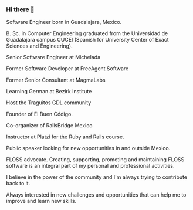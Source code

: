 ### Hi there 👋


Software Engineer born in Guadalajara, Mexico.

B. Sc. in Computer Engineering graduated from the Universidad de Guadalajara campus CUCEI (Spanish for University Center of Exact Sciences and Engineering).

Senior Software Engineer at Michelada

Former Software Developer at FreeAgent Software

Former Senior Consultant at MagmaLabs

Learning German at Bezirk Institute

Host the Traguitos GDL community

Founder of El Buen Código.

Co-organizer of RailsBridge Mexico

Instructor at Platzi for the Ruby and Rails course.

Public speaker looking for new opportunities in and outside Mexico.

FLOSS advocate. Creating, supporting, promoting and maintaining FLOSS software is an integral part of my personal and professional activities.

I believe in the power of the community and I'm always trying to contribute back to it.

Always interested in new challenges and opportunities that can help me to improve and learn new skills. 

<!--
**FerPerales/FerPerales** is a ✨ _special_ ✨ repository because its `README.md` (this file) appears on your GitHub profile.

Here are some ideas to get you started:

- 🔭 I’m currently working on ...
- 🌱 I’m currently learning ...
- 👯 I’m looking to collaborate on ...
- 🤔 I’m looking for help with ...
- 💬 Ask me about ...
- 📫 How to reach me: ...
- 😄 Pronouns: ...
- ⚡ Fun fact: ...
-->
